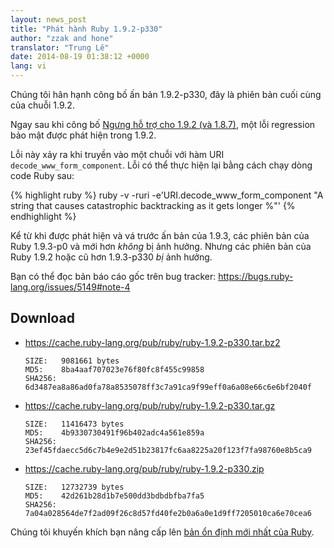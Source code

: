 ```yaml
---
layout: news_post
title: "Phát hành Ruby 1.9.2-p330"
author: "zzak and hone"
translator: "Trung Lê"
date: 2014-08-19 01:38:12 +0000
lang: vi
---
```


Chúng tôi hân hạnh công bố ấn bản 1.9.2-p330,
đây là phiên bản cuối cùng của chuỗi 1.9.2.

Ngay sau khi công bố
[Ngưng hỗ trợ cho 1.9.2 (và 1.8.7)](https://www.ruby-lang.org/vi/news/2014/07/01/eol-for-1-8-7-and-1-9-2/),
một lỗi regression bảo mật được phát hiện trong 1.9.2.

Lỗi này xảy ra khi truyền vào một chuỗi với hàm URI `decode_www_form_component`.
Lỗi có thể thực
hiện lại bằng cách chạy dòng code Ruby sau:

{% highlight ruby %}
ruby -v -ruri -e'URI.decode_www_form_component "A string that causes catastrophic backtracking as it gets longer %"'
{% endhighlight %}

Kể từ khi được phát hiện và vá trước ấn bản của 1.9.3, các phiên bản của Ruby 1.9.3-p0
và mới hơn _không_ bị ảnh hưởng. Nhưng các phiên bản của Ruby 1.9.2
hoặc cũ hơn 1.9.3-p330 _bị_ ảnh hưởng.

Bạn có thể đọc bản báo cáo gốc trên bug tracker:
<https://bugs.ruby-lang.org/issues/5149#note-4>

## Download

* <https://cache.ruby-lang.org/pub/ruby/ruby-1.9.2-p330.tar.bz2>

      SIZE:   9081661 bytes
      MD5:    8ba4aaf707023e76f80fc8f455c99858
      SHA256: 6d3487ea8a86ad0fa78a8535078ff3c7a91ca9f99eff0a6a08e66c6e6bf2040f

* <https://cache.ruby-lang.org/pub/ruby/ruby-1.9.2-p330.tar.gz>

      SIZE:   11416473 bytes
      MD5:    4b9330730491f96b402adc4a561e859a
      SHA256: 23ef45fdaecc5d6c7b4e9e2d51b23817fc6aa8225a20f123f7fa98760e8b5ca9

* <https://cache.ruby-lang.org/pub/ruby/ruby-1.9.2-p330.zip>

      SIZE:   12732739 bytes
      MD5:    42d261b28d1b7e500dd3bdbdbfba7fa5
      SHA256: 7a04a028564de7f2ad09f26c8d57fd40fe2b0a6a0e1d9ff7205010ca6e70cea6

Chúng tôi khuyến khích bạn nâng cấp lên
[bản ổn định mới nhất của Ruby](https://www.ruby-lang.org/vi/downloads/).
